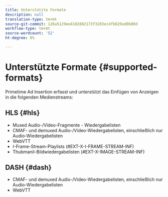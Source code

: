 ```yaml
---
title: Unterstützte Formate
description: null
translation-type: tm+mt
source-git-commit: 126a5129ee4102802173f3203ec4fb829ad0b08d
workflow-type: tm+mt
source-wordcount: '52'
ht-degree: 0%

---
```



# Unterstützte Formate {#supported-formats}

Primetime Ad Insertion erfasst und unterstützt das Einfügen von Anzeigen in die folgenden Medienstreams:

## HLS {#hls}

- Muxed Audio-/Video-Fragmente - Wiedergabelisten
- CMAF- und demuxed Audio-/Video-Wiedergabelisten, einschließlich nur Audio-Wiedergabelisten
- WebVTT
- I-Frame-Stream-Playlists (#EXT-X-I-FRAME-STREAM-INF)
- Thubmanil-Bildwiedergabelisten (#EXT-X-IMAGE-STREAM-INF)

## DASH {#dash}

- CMAF- und demuxed Audio-/Video-Wiedergabelisten, einschließlich nur Audio-Wiedergabelisten
- WebVTT
